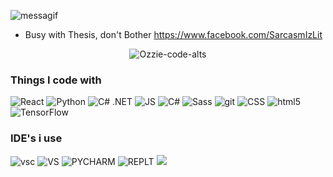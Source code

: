 


![messagif](https://user-images.githubusercontent.com/83016833/192207773-bec89056-f2c4-4917-b83c-9a23b2078144.gif)

- Busy with Thesis, don't Bother https://www.facebook.com/SarcasmIzLit
<p align="Center">
  <img
    src="https://komarev.com/ghpvc/?username=Ozzie-code-alt"
    alt="Ozzie-code-alts"
  />
</p>
<h3>Things I code with</h3>
<p>
  <img alt="React" src="https://img.shields.io/badge/React-20232A?style=for-the-badge&logo=react&logoColor=61DAFB" />

  <img alt="Python" src="https://img.shields.io/badge/Python-3776AB?style=for-the-badge&logo=python&logoColor=white" />
 <img alt="C# .NET" src="https://img.shields.io/badge/.NET-5C2D91?style=for-the-badge&logo=.net&logoColor=white" />
  <img alt="JS" src="https://img.shields.io/badge/JavaScript-F7DF1E?style=for-the-badge&logo=javascript&logoColor=black" />
  
   <img alt="C#" src="https://img.shields.io/badge/C%23-239120?style=for-the-badge&logo=c-sharp&logoColor=white" />
  
  
  <img alt="Sass" src=  "https://img.shields.io/badge/Sass-CC6699?style=for-the-badge&logo=sass&logoColor=white" />

  <img alt="git" src="https://img.shields.io/badge/Brave-FF1B2D?style=for-the-badge&logo=Brave&logoColor=white" />

  <img alt="CSS" src="https://img.shields.io/badge/CSS-239120?&style=for-the-badge&logo=css3&logoColor=white" />
  <img alt="html5" src="https://img.shields.io/badge/HTML-239120?style=for-the-badge&logo=html5&logoColor=white" />
  
  <img alt="TensorFlow" src="https://img.shields.io/badge/TensorFlow-FF6F00?style=for-the-badge&logo=tensorflow&logoColor=white" />

<h3>IDE's i use </h3>

  <img alt="vsc" src="https://img.shields.io/badge/Visual_Studio_Code-0078D4?style=for-the-badge&logo=visual%20studio%20code&logoColor=white" />
    <img alt="VS" src="https://img.shields.io/badge/Visual_Studio-5C2D91?style=for-the-badge&logo=visual%20studio&logoColor=white" />
    <img alt="PYCHARM" src="https://img.shields.io/badge/PyCharm-000000.svg?&style=for-the-badge&logo=PyCharm&logoColor=white" />
     <img alt="REPLT" src="https://img.shields.io/badge/replit-667881?style=for-the-badge&logo=replit&logoColor=white" />

<img src="https://github-readme-stats.vercel.app/api/top-langs?username=zluvsand&layout=compact"/>
